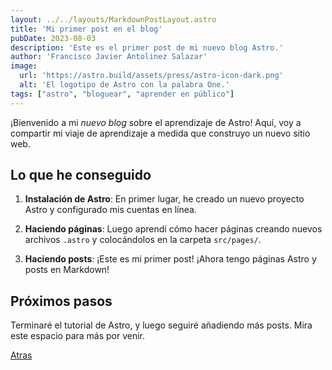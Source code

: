 ```yaml
---
layout: ../../layouts/MarkdownPostLayout.astro
title: 'Mi primer post en el blog'
pubDate: 2023-08-03
description: 'Este es el primer post de mi nuevo blog Astro.'
author: 'Francisco Javier Antolinez Salazar'
image:
  url: 'https://astro.build/assets/press/astro-icon-dark.png'
  alt: 'El logotipo de Astro con la palabra One.'
tags: ["astro", "bloguear", "aprender en público"]
---
```


¡Bienvenido a mi _nuevo blog_ sobre el aprendizaje de Astro! Aquí, voy a compartir mi viaje de aprendizaje a medida que construyo un nuevo sitio web.

## Lo que he conseguido

1. **Instalación de Astro**: En primer lugar, he creado un nuevo proyecto Astro y configurado mis cuentas en línea.

2. **Haciendo páginas**: Luego aprendí cómo hacer páginas creando nuevos archivos `.astro` y colocándolos en la carpeta `src/pages/`.

3. **Haciendo posts**: ¡Este es mi primer post! ¡Ahora tengo páginas Astro y posts en Markdown!

## Próximos pasos

Terminaré el tutorial de Astro, y luego seguiré añadiendo más posts. Mira este espacio para más por venir.

[Atras](/blog)
